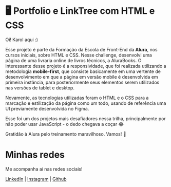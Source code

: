 # 🖥️ Portfolio e LinkTree com HTML e CSS

Oi! Karol aqui :)

Esse projeto é parte da Formação da Escola de Front-End da **Alura**, nos cursos iniciais, sobre HTML e CSS. Nesse challenge, desenvolvi uma página de uma livraria online de livros técnicos, a AluraBooks. O interessante desse projeto é a responsividade, que foi realizada utilizando a metodologia **mobile-first**, que consiste basicamente em uma vertente de desenvolvimento em que a página em versão mobile é desenvolvida em primeira instância, para posteriormente seus elementos serem utilizados nas versões de tablet e desktop.

Novamente, as tecnologias utilizadas foram o HTML e o CSS para a marcação e estilização da página como um todo, usando de referência uma UI previamente desenvolvida no Figma.

Esse foi um dos projetos mais desafiadores nessa trilha, principalmente por não poder usar JavaScript - o dedo chegava a coçar 😂 

Gratidão à Alura pelo treinamento maravilhoso. Vamos! 🚀

# Minhas redes

Me acompanha aí nas redes sociais!

[LinkedIn](https://www.linkedin.com/in/karolwojtyla/) | [Instagram](https://instagram.com/karolwojtyla.dev) | [Github](https://github.com/kwojtyla)